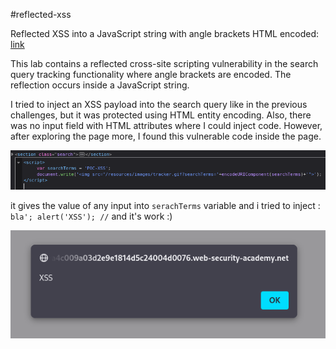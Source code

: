 #reflected-xss 

Reflected XSS into a JavaScript string with angle brackets HTML encoded: [link](https://portswigger.net/web-security/cross-site-scripting/contexts/lab-javascript-string-angle-brackets-html-encoded)

This lab contains a reflected cross-site scripting vulnerability in the search query tracking functionality where angle brackets are encoded. The reflection occurs inside a JavaScript string. 

I tried to inject an XSS payload into the search query like in the previous challenges, but it was protected using HTML entity encoding. Also, there was no input field with HTML attributes where I could inject code. However, after exploring the page more, I found this vulnerable code inside the page.

<img src="IMG/S6.png">

it gives the value of any input into `serachTerms` variable and i tried to inject :
`bla'; alert('XSS'); //`
and it's work :)

<img src="IMG/S3.png">
